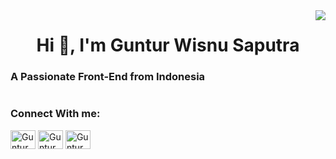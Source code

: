 <img align="right" src="https://visitor-badge.laobi.icu/badge?page_id=salesp07.salesp07" />
<h1 align="center">Hi 👋, I'm Guntur Wisnu Saputra</h1>
<h3 allign="center">A Passionate Front-End from Indonesia</h3>
<img align="" />

<h3 align="left">Connect With me:</h3>
<p align="left">
<a herf=""><img align="center" src="https://raw.githubusercontent.com/rahuldkjain/github-profile-readme-generator/master/src/images/icons/Social/twitter.svg" alt="GunturWS" height="30" width="40" /></a>
<a herf="https://www.instagram.com/6ntrwsnu_/" target="blank"><img align="center" src="https://raw.githubusercontent.com/rahuldkjain/github-profile-readme-generator/master/src/images/icons/Social/instagram.svg" alt="GunturWS" height="30" width="40" /></a>
<a herf=""><img align="center" src="https://raw.githubusercontent.com/rahuldkjain/github-profile-readme-generator/master/src/images/icons/Social/twitter.svg" alt="GunturWS" height="30" width="40" /></a>
</p>

<!--
**GunturWS/GunturWS** is a ✨ _special_ ✨ repository because its `README.md` (this file) appears on your GitHub profile.

Here are some ideas to get you started:

- 🔭 I’m currently working on ...
- 🌱 I’m currently learning ...
- 👯 I’m looking to collaborate on ...
- 🤔 I’m looking for help with ...
- 💬 Ask me about ...
- 📫 How to reach me: ...
- 😄 Pronouns: ...
- ⚡ Fun fact: ...
-->
